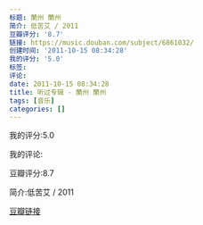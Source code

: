 ```yaml
---
标题: 蘭州 蘭州
简介: 低苦艾 / 2011
豆瓣评分: '8.7'
链接: https://music.douban.com/subject/6861032/
创建时间: '2011-10-15 08:34:28'
我的评分: '5.0'
标签:
评论:
date: 2011-10-15 08:34:28
title: 听过专辑 - 蘭州 蘭州
tags: [音乐]
categories: []
---
```


我的评分:5.0

我的评论:

豆瓣评分:8.7

简介:低苦艾 / 2011

[豆瓣链接](https://music.douban.com/subject/6861032/)

